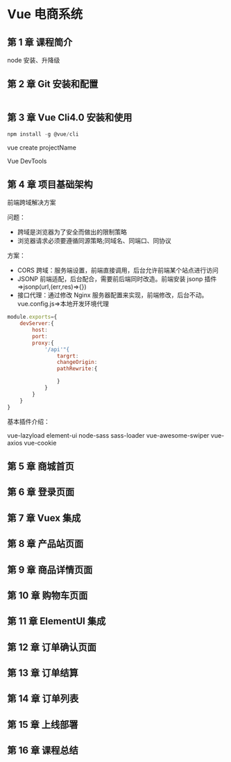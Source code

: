 # Vue 电商系统

## 第 1 章 课程简介

node 安装、升降级

## 第 2 章 Git 安装和配置

<img :src="$withBase('/项目/Git速查.png')">

## 第 3 章 Vue Cli4.0 安装和使用

```js
npm install -g @vue/cli
```

vue create projectName

Vue DevTools

## 第 4 章 项目基础架构

前端跨域解决方案

问题：

- 跨域是浏览器为了安全而做出的限制策略
- 浏览器请求必须要遵循同源策略;同域名、同端口、同协议

方案：

- CORS 跨域：服务端设置，前端直接调用，后台允许前端某个站点进行访问
- JSONP 前端适配，后台配合，需要前后端同时改造。前端安装 jsonp 插件=>jsonp(url,(err,res)=>{})
- 接口代理：通过修改 Nginx 服务器配置来实现，前端修改，后台不动。vue.config.js=>本地开发环境代理

```js
module.exports={
    devServer:{
        host:
        port:
        proxy:{
            '/api'"{
                targrt:
                changeOrigin:
                pathRewrite:{

                }
            }
        }
    }
}
```

基本插件介绍：

vue-lazyload element-ui node-sass sass-loader vue-awesome-swiper vue-axios vue-cookie

## 第 5 章 商城首页

## 第 6 章 登录页面

## 第 7 章 Vuex 集成

## 第 8 章 产品站页面

## 第 9 章 商品详情页面

## 第 10 章 购物车页面

## 第 11 章 ElementUI 集成

## 第 12 章 订单确认页面

## 第 13 章 订单结算

## 第 14 章 订单列表

## 第 15 章 上线部署

## 第 16 章 课程总结
